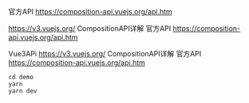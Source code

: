 [Vite环境搭建]: https://github.com/vitejs/vite
[Vue3官⽅CompositionAPI]: https://v3.vuejs.org/guide/migration/render-function-api.html#overview
[Vue3APi]: https://v3.vuejs.org/
[CompositionAPI详解]: https://composition-api.vuejs.org/api.htm

 

官⽅API https://composition-api.vuejs.org/api.htm

https://v3.vuejs.org/
CompositionAPI详解
官⽅API https://composition-api.vuejs.org/api.htm

Vue3APi
https://v3.vuejs.org/
CompositionAPI详解
官⽅API https://composition-api.vuejs.org/api.htm

```yarn create vite-app vite
cd demo
yarn
yarn dev
```